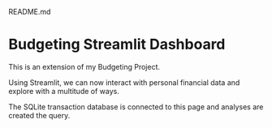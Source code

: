 README.md

# Budgeting Streamlit Dashboard

This is an extension of my Budgeting Project.

Using Streamlit, we can now interact with personal financial data and explore with a multitude of ways. 

The SQLite transaction database is connected to this page and analyses are created the query. 